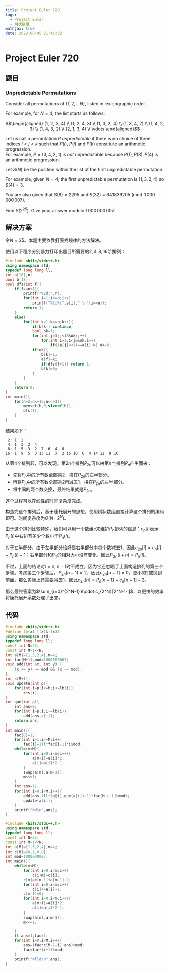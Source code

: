 ```yaml
---
title: Project Euler 720
tags:
  - Project Euler
  - 树状数组
mathjax: true
date: 2022-08-05 21:41:32
---
```


<escape><!-- more --></escape>

# Project Euler 720

## 题目

### Unpredictable Permutations

Consider all permutations of $\{1, 2, \ldots N\}$, listed in lexicographic order.

For example, for $N=4$, the list starts as follows:

$$\begin{aligned}
(1, 2, 3, 4) \\
(1, 2, 4, 3) \\
(1, 3, 2, 4) \\
(1, 3, 4, 2) \\
(1, 4, 2, 3) \\
(1, 4, 3, 2) \\
(2, 1, 3, 4) \\
\vdots
\end{aligned}$$

Let us call a permutation $P$ *unpredictable* if there is no choice of three indices $i \lt j \lt k$ such that $P(i)$, $P(j)$ and $P(k)$ constitute an arithmetic progression.<br /> For example, $P=(3, 4, 2, 1)$ is *not* unpredictable because $P(1), P(3), P(4)$ is an arithmetic progression.

Let $S(N)$ be the position within the list of the first unpredictable permutation.

For example, given $N = 4$, the first unpredictable permutation is $(1, 3, 2, 4)$ so $S(4) = 3$.

You are also given that $S(8) = 2295$ and $S(32) \equiv 641839205 \pmod{1\,000\,000\,007}$.

Find $S(2^{25})$. Give your answer modulo $1\,000\,000\,007$.

## 解决方案

令$N=25$。本题主要依靠打表找规律的方法解决。

使用以下程序分别暴力打印出题目所需要的$2,4,8,16$阶排列：

```C++
#include <bits/stdc++.h>
using namespace std;
typedef long long ll;
int a[18],n;
bool b[18];
bool dfs(int f){
    if(f==n+1){
        printf("%2d:",n);
        for(int i=1;i<=n;i++)
            printf("%2d%c",a[i]," \n"[i==n]);
        return 1;
    }
    else{
        for(int k=1;k<=n;k++){
            if(b[k]) continue;
            bool ok=1;
            for(int j=1;j<f&&ok;j++)
                for(int i=1;i<j&&ok;i++)
                    if((a[j]<<1)==a[i]+k) ok=0;
            if(ok){
                b[k]=1;
                a[f]=k;
                if(dfs(f+1)) return 1;
                b[k]=0;
            }
        }
    }
    return 0;
}
int main(){
    for(n=2;n<=16;n<<=1){
        memset(b,0,sizeof(b));
        dfs(1);
    }
}

```

结果如下：

```
 2: 1  2
 4: 1  3  2  4
 8: 1  5  3  2  7  6  4  8
16: 1  9  5  3 13 11  7  2 15 10  6  4 14 12  8 16
```

从第$4$个排列起，可以发现，第$2n$个排列$P_{2n}$可以由第$n$个排列$P_n$产生而来：

- 先将$P_n$中的所有数全部乘$2$，拼在$P_{2n}$的右半部分。
- 再将$P_n$中的所有数全部乘$2$再减去$1$，拼在$P_{2n}$的左半部分。
- 将中间的两个数交换，最终结果就是$P_{2n}$。

这个过程可以在线性的时间复杂度完成。

构造完这个排列后，基于康托展开的思想，使用树状数组直接计算这个排列的编码即可。时间复杂度为$O(N\cdot 2^N)$。

由于这个排列比较特殊，我们可以用一个数组$c$来维护$P_n$排列的信息：$c_n[i]$表示$P_n(i)$中右边有多少个数小于$P_n(i)$。

对于左半部分，由于左半部分恰好是右半部分中每个数减去$1$，因此$c_{2n}[i]=c_n[i]+P_n(i)-1$；右半部分和$P_n$的相对大小没有变化，因此$P_{2n}(i+n)=P_n(i)$。

不过，上面的结论对$i=n,n-1$时不成立，因为它还忽略了上面构造排列的第三个步骤。考虑第三个步骤后，$P_{2n}(n-1)=2$，因此$c_{2n}[n-1]=0$。更小的$2$被换到前面，那么实际上还需要减去$1$，因此$c_{2n}[n]=P_n(n-1)+c_n[n-1]-2$。

那么最终答案为$\sum_{i=0}^{2^N-1} i!\cdot c_{2^N}[2^N-1-i]$，以更快的效率将康托展开系数处理了出来。

## 代码

```C++
#include <bits/stdc++.h>
#define lb(x) ((x)&-(x))
using namespace std;
typedef long long ll;
const int N=25;
const int M=1<<N;
int a[M]={1,3,2,4},m=4;
int fac[M+1],mod=1000000007;
void add(int &x, int y) {
    (x += y) >= mod && (x -= mod);
}
int s[M+1];
void update(int p){
    for(int i=p;i<=M;i+=lb(i))
        ++s[i];
}
int que(int p){
    int ans=0;
    for(int i=p;i;i-=lb(i))
        add(ans,s[i]);
    return ans;
}
int main(){
    fac[0]=1;
    for(int i=1;i<=M;i++)
        fac[i]=1ll*fac[i-1]*i%mod;
    while(m<M){
        for(int i=0;i<m;i++){
            a[m+i]=a[i]*2;
            a[i]=a[i]*2-1;
        }
        swap(a[m],a[m-1]);
        m<<=1;
    }
    int ans=1;
    for(int i=0;i<M;i++){
        add(ans,1ll*(a[i]-que(a[i])-1)*fac[M-i-1]%mod);
        update(a[i]);
    }
    printf("%d\n",ans);
}

```

```C++
#include <bits/stdc++.h>
using namespace std;
typedef long long ll;
const int N=25;
const int M=1<<N;
int a[M]={1,3,2,4},m=4;
int c[M]={0,1,0,0};
int mod=1000000007;
int main(){
    while(m<M){
        for(int i=0;i<m;i++)
            c[i+m]=c[i];
        c[m]=c[m-1]+a[m-1]-2;
        for(int i=0;i<m;i++)
            c[i]+=a[i]-1;
        c[m-1]=0;
        for(int i=0;i<m;i++){
            a[m+i]=a[i]*2;
            a[i]=a[i]*2-1;
        }
        swap(a[m],a[m-1]);
        m<<=1;

    }
    ll ans=1,fac=1;
    for(int i=0;i<M;i++){
        ans=(fac*c[M-1-i]+ans)%mod;
        fac=fac*(i+1)%mod;
    }
    printf("%lld\n",ans);
}

```
